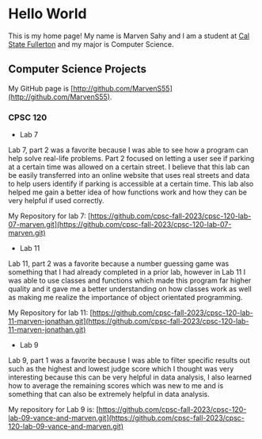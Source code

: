 # Hello World

This is my home page! My name is Marven Sahy and I am a student at [Cal State Fullerton](http://www.fullerton.edu/) and my major is Computer Science.

## Computer Science Projects

My GitHub page is [http://github.com/MarvenS55](http://github.com/MarvenS55).

### CPSC 120

* Lab 7

 Lab 7, part 2 was a favorite because I was able to see how a program can
 help solve real-life problems. Part 2 focused on letting a user see if 
 parking at a certain time was allowed on a certain street. I believe 
 that this lab can be easily transferred into an online website that 
 uses real streets and data to help users identify if parking is 
 accessible at a certain time. This lab also helped me gain a better 
 idea of how functions work and how they can be very helpful if used correctly.

My Repository for lab 7:
  [https://github.com/cpsc-fall-2023/cpsc-120-lab-07-marven.git](https://github.com/cpsc-fall-2023/cpsc-120-lab-07-marven.git)

 

 * Lab 11

Lab 11, part 2 was a favorite because a number guessing game was something that I had already completed in a prior lab, however in Lab 11 I was able to use classes and functions which made this program far higher quality and it gave me a better understanding on how classes work as well as making me realize the importance of object orientated programming. 

My Repository for lab 11:
  [https://github.com/cpsc-fall-2023/cpsc-120-lab-11-marven-jonathan.git](https://github.com/cpsc-fall-2023/cpsc-120-lab-11-marven-jonathan.git)


 * Lab 9

Lab 9, part 1 was a favorite because I was able to filter specific results out such as the highest and lowest judge score which I thought was very interesting because this can be very helpful in data analysis, I also learned how to average the remaining scores which was new to me and is something that can also be extremely helpful in data analysis. 

My repository for Lab 9 is:
  [https://github.com/cpsc-fall-2023/cpsc-120-lab-09-vance-and-marven.git](https://github.com/cpsc-fall-2023/cpsc-120-lab-09-vance-and-marven.git)